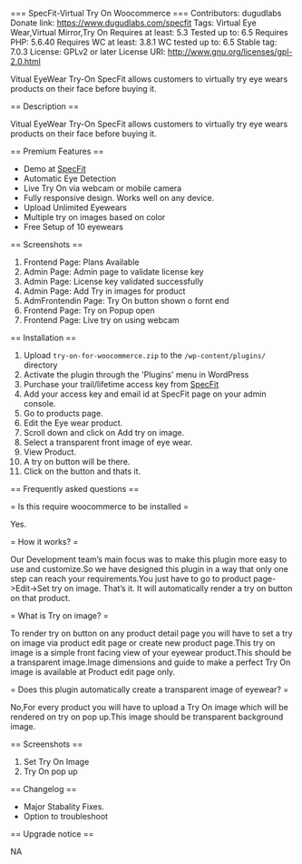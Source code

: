 ﻿=== SpecFit-Virtual Try On Woocommerce ===
Contributors: dugudlabs
Donate link: https://www.dugudlabs.com/specfit
Tags: Virtual Eye Wear,Virtual Mirror,Try On
Requires at least: 5.3
Tested up to: 6.5
Requires PHP: 5.6.40
Requires WC at least: 3.8.1
WC tested up to: 6.5
Stable tag: 7.0.3
License: GPLv2 or later
License URI: http://www.gnu.org/licenses/gpl-2.0.html

Vitual EyeWear Try-On SpecFit allows customers to virtually try eye wears products on their face before buying it.

== Description ==

Vitual EyeWear Try-On SpecFit allows customers to virtually try eye wears products on their face before buying it.

== Premium Features ==

- Demo at [SpecFit](https://dugudlabs.com/product/specfit-platinum-demo-product-3/)
- Automatic Eye Detection
- Live Try On via webcam or mobile camera
- Fully responsive design. Works well on any device.
- Upload Unlimited Eyewears
- Multiple try on images based on color
- Free Setup of 10 eyewears

== Screenshots ==

1. Frontend Page: Plans Available
2. Admin Page: Admin page to validate license key
3. Admin Page: License key validated successfully
4. Admin Page: Add Try in images for product
5. AdmFrontendin Page: Try On button shown o fornt end
6. Frontend Page: Try on Popup open
7. Frontend Page: Live try on using webcam


== Installation ==

1. Upload `try-on-for-woocommerce.zip` to the `/wp-content/plugins/` directory
2. Activate the plugin through the 'Plugins' menu in WordPress
3. Purchase your trail/lifetime access key from [SpecFit](https://www.dugudlabs.com/product/specfit-platinum/)
4. Add your access key and email id at SpecFit page on your admin console.
5. Go to products page.
6. Edit the Eye wear product.
7. Scroll down and click on Add try on image.
8. Select a transparent front image of eye wear.
9. View Product.
10. A try on button will be there.
11. Click on the button and thats it.


== Frequently asked questions ==

= Is this require woocommerce to be installed =

Yes.

= How it works? =

Our Development team’s main focus was to make this plugin more easy to use and customize.So we have designed this plugin in a way that only one step can reach your requirements.You just have to go to product page->Edit->Set try on image. That’s it. It will automatically render a try on button on that product.

= What is Try on image? =

To render try on button on any product detail page you will have to set a try on image via product edit page or create new product page.This try on image is a simple front facing view of your eyewear product.This should be a transparent image.Image dimensions and guide to make a perfect Try On image is available at Product edit page only.

= Does this plugin automatically create a transparent image of eyewear?  =

No,For every product you will have to upload a Try On image which will be rendered on try on pop up.This image should be transparent background image.

== Screenshots ==

1. Set Try On Image
2. Try On pop up

== Changelog ==

- Major Stabality Fixes.
- Option to troubleshoot

== Upgrade notice ==

NA
